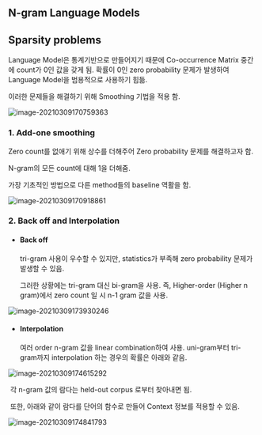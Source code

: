 ## N-gram Language Models



## Sparsity problems

Language Model은 통계기반으로 만들어지기 때문에 Co-occurrence Matrix 중간에 count가 0인 값을 갖게 됨. 확률이 0인 zero probability 문제가 발생하여 Language Model을 범용적으로 사용하기 힘듦.

이러한 문제들을 해결하기 위해 Smoothing 기법을 적용 함.

![image-20210309170759363](C:\Users\mingukang\AppData\Roaming\Typora\typora-user-images\image-20210309170759363.png)



### 1.  Add-one smoothing

Zero count를 없애기 위해 상수를 더해주어 Zero probability 문제를 해결하고자 함.

N-gram의 모든 count에 대해 1을 더해줌.

가장 기초적인 방법으로 다른 method들의 baseline 역활을 함.

![image-20210309170918861](C:\Users\mingukang\AppData\Roaming\Typora\typora-user-images\image-20210309170918861.png)



### 2. Back off and Interpolation

* #### Back off

  tri-gram 사용이 우수할 수 있지만, statistics가 부족해 zero probability 문제가 발생할 수 있음.

  그러한 상황에는 tri-gram 대신 bi-gram을 사용. 즉, Higher-order (Higher n gram)에서 zero count 일 시 n-1 gram 값을 사용.

![image-20210309173930246](C:\Users\mingukang\AppData\Roaming\Typora\typora-user-images\image-20210309173930246.png)

* #### Interpolation

  여러 order n-gram 값을 linear combination하여 사용. uni-gram부터 tri-gram까지 interpolation 하는 경우의 확률은 아래와 같음.

![image-20210309174615292](C:\Users\mingukang\AppData\Roaming\Typora\typora-user-images\image-20210309174615292.png)

​		각 n-gram 값의 람다는 held-out corpus 로부터 찾아내면 됨.

​		또한, 아래와 같이 람다를 단어의 함수로 만들어 Context 정보를 적용할 수 있음.

![image-20210309174841793](C:\Users\mingukang\AppData\Roaming\Typora\typora-user-images\image-20210309174841793.png)

